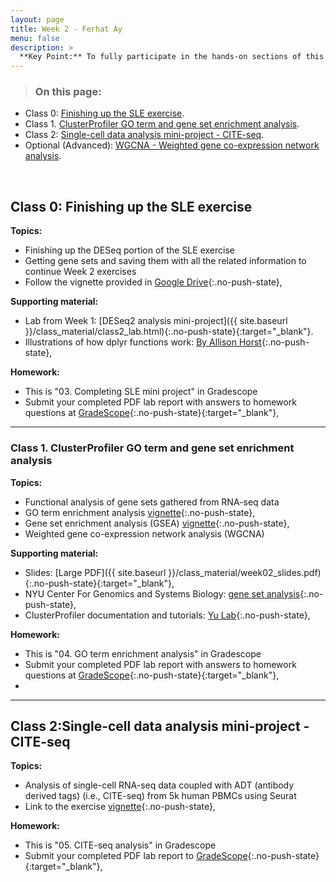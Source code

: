 ```yaml
---
layout: page
title: Week 2 - Ferhat Ay
menu: false
description: >
  **Key Point:** To fully participate in the hands-on sections of this course you will need to refresh your R and UNIX skills as well as have access to specific software on your own laptop that you bring to each class.
---
```


> ### On this page:
- Class 0: [Finishing up the SLE exercise](#0).
- Class 1. [ClusterProfiler GO term and gene set enrichment analysis](#1).
- Class 2: [Single-cell data analysis mini-project - CITE-seq](#3).
- Optional (Advanced): [WGCNA - Weighted gene co-expression network analysis](#4).
<br/>

<a name="0"></a>
## Class 0: Finishing up the SLE exercise 

**Topics:**  
- Finishing up the DESeq portion of the SLE exercise
- Getting gene sets and saving them with all the related information to continue Week 2 exercises
- Follow the vignette provided in [Google Drive](https://drive.google.com/drive/folders/1c6YZvw4NxY3kBTrP-IBa4M6YHExxo75P){:.no-push-state},  

**Supporting material:**  
- Lab from Week 1: [DESeq2 analysis mini-project]({{ site.baseurl }}/class_material/class2_lab.html){:.no-push-state}{:target="_blank"}.  
- Illustrations of how dplyr functions work: [By Allison Horst](https://allisonhorst.com/r-packages-functions){:.no-push-state}, 

**Homework:**
- This is "03. Completing SLE mini project" in Gradescope
- Submit your completed PDF lab report with answers to homework questions at [GradeScope](https://www.gradescope.com/courses/528106){:.no-push-state}{:target="_blank"},  

--- 
<a name="1"></a>
### Class 1. ClusterProfiler GO term and gene set enrichment analysis

**Topics:** 
- Functional analysis of gene sets gathered from RNA-seq data 
- GO term enrichment analysis [vignette](https://drive.google.com/drive/folders/1K5MAeMVa35r8euNrTAI9H4yH84Ksgwed){:.no-push-state},   
- Gene set enrichment analysis (GSEA) [vignette](https://drive.google.com/drive/folders/1K5MAeMVa35r8euNrTAI9H4yH84Ksgwed){:.no-push-state},   
- Weighted gene co-expression network analysis (WGCNA)


**Supporting material:**
- Slides: [Large PDF]({{ site.baseurl }}/class_material/week02_slides.pdf){:.no-push-state}{:target="_blank"},    
- NYU Center For Genomics and Systems Biology: [gene set analysis](https://learn.gencore.bio.nyu.edu/rna-seq-analysis/over-representation-analysis/){:.no-push-state}, 
- ClusterProfiler documentation and tutorials: [Yu Lab](http://yulab-smu.top/biomedical-knowledge-mining-book/enrichment-overview.html){:.no-push-state},


**Homework:**
- This is "04. GO term enrichment analysis" in Gradescope
- Submit your completed PDF lab report with answers to homework questions at [GradeScope](https://www.gradescope.com/courses/528106){:.no-push-state}{:target="_blank"},  
- 


--- 
<a name="2"></a>
## Class 2:Single-cell data analysis mini-project - CITE-seq

**Topics:** 
- Analysis of single-cell RNA-seq data coupled with ADT (antibody derived tags) (i.e., CITE-seq) from 5k human PBMCs using Seurat
- Link to the exercise [vignette](https://drive.google.com/drive/folders/1J_snQgb09U9JZiWJWDaJ7Y2A7icg_n0m){:.no-push-state},  


**Homework:**
- This is "05. CITE-seq analysis" in Gradescope
- Submit your completed PDF lab report to [GradeScope](https://www.gradescope.com/courses/528106){:.no-push-state}{:target="_blank"},  
